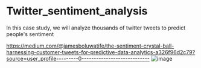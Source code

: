 # Twitter_sentiment_analysis
In this case study, we will analyze thousands of twitter tweets to predict people's sentiment

https://medium.com/@jamesboluwatife/the-sentiment-crystal-ball-harnessing-customer-tweets-for-predictive-data-analytics-a326f96d2c79?source=user_profile---------0----------------------------
![image](https://github.com/thebolujames/Twitter_sentiment_analysis/assets/123004778/8d0d9868-f203-4681-b11f-76e2db49ae85)
